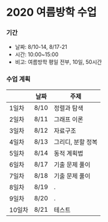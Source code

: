 # 2020 여름방학 수업

### 기간
* 날짜: 8/10-14, 8/17-21
* 시간: 10:00~15:00
* 비고: 여름방학 평일 전부, 10일, 50시간

### 수업 계획
|   | 날짜 | 주제 |
| --- | --- | --- |
| 1일차 | 8/10 | 정렬과 탐색 |
| 2일차 | 8/11 | 그래프 이론 |
| 3일차 | 8/12 | 자료구조 |
| 4일차 | 8/13 | 그리디, 분할 정복 |
| 5일차 | 8/14 | 동적 계획법 |
| 6일차 | 8/17 | 기출 문제 풀이 |
| 7일차 | 8/18 | 기출 문제 풀이 |
| 8일차 | 8/19 | . |
| 9일차 | 8/20 | . |
| 10일차 | 8/21 | 테스트 |
